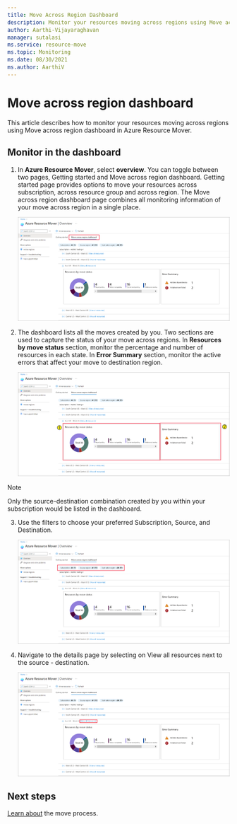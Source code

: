 ```yaml
---
title: Move Across Region Dashboard
description: Monitor your resources moving across regions using Move across region dashboard.
author: Aarthi-Vijayaraghavan
manager: sutalasi
ms.service: resource-move
ms.topic: Monitoring
ms.date: 08/30/2021
ms.author: AarthiV
---
```

# Move across region dashboard
This article describes how to monitor your resources moving across regions using Move across region dashboard in Azure Resource Mover. 

## Monitor in the dashboard

1. In **Azure Resource Mover**, select **overview**. You can toggle between two pages, Getting started and Move across region dashboard. Getting started page provides options to move your resources across subscription, across resource group and across region.
The Move across region dashboard page combines all monitoring information of your move across region in a single place.

    ![Move across region dashboard tab](media\move-across-region-dashboard\Move_across_region_dashboard_tab.png)

2. The dashboard lists all the moves created by you. Two sections are used to capture the status of your move across regions.
    In **Resources by move status** section, monitor the percentage and number of resources in each state.
    In **Error Summary** section, monitor the active errors that affect your move to destination region.

    ![Status and issues section](media\move-across-region-dashboard\Move_across_region_dashboard_status_issues.png)

> [!NOTE]
> Only the source-destination combination created by you within your subscription would be listed in the dashboard.

3. Use the filters to choose your preferred Subscription, Source, and Destination.
    
    ![Filters](media\move-across-region-dashboard\Move_across_region_dashboard_Filters.png)

4. Navigate to the details page by selecting on View all resources next to the source - destination.

    ![details](media\move-across-region-dashboard\Move_across_region_dashboard_details.png)

## Next steps
[Learn about](about-move-process.md) the move process.